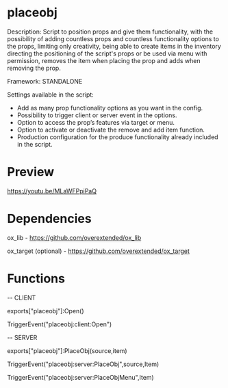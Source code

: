 # placeobj
Description: Script to position props and give them functionality, with the possibility of adding countless props and countless functionality options to the props, limiting only creativity, being able to create items in the inventory directing the positioning of the script's props or be used via menu with permission, removes the item when placing the prop and adds when removing the prop.

Framework: STANDALONE

Settings available in the script:
- Add as many prop functionality options as you want in the config.
- Possibility to trigger client or server event in the options.
- Option to access the prop’s features via target or menu.
- Option to activate or deactivate the remove and add item function.
- Production configuration for the produce functionality already included in the script.

# Preview
https://youtu.be/MLaWFPpiPaQ

# Dependencies
ox_lib - https://github.com/overextended/ox_lib

ox_target (optional) - https://github.com/overextended/ox_target

# Functions
-- CLIENT

exports["placeobj"]:Open()

TriggerEvent("placeobj:client:Open")

-- SERVER

exports["placeobj"]:PlaceObj(source,item)

TriggerEvent("placeobj:server:PlaceObj",source,Item)

TriggerEvent("placeobj:server:PlaceObjMenu",Item)